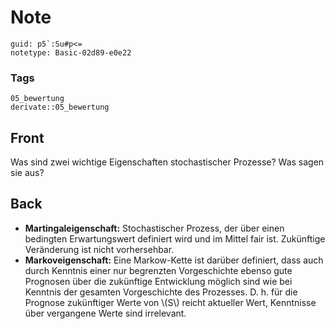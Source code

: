# Note
```
guid: p5`:Su#p<=
notetype: Basic-02d89-e0e22
```

### Tags
```
05_bewertung
derivate::05_bewertung
```

## Front
Was sind zwei wichtige Eigenschaften stochastischer Prozesse? Was sagen sie aus?

## Back
<ul><li><b>Martingaleigenschaft:</b> Stochastischer Prozess, der über einen bedingten Erwartungswert definiert wird und im Mittel fair ist. Zukünftige Veränderung ist nicht vorhersehbar.</li><li><b>Markoveigenschaft:</b> Eine Markow-Kette ist darüber definiert, dass auch durch Kenntnis einer nur begrenzten Vorgeschichte ebenso gute Prognosen über die zukünftige Entwicklung möglich sind wie bei Kenntnis der gesamten Vorgeschichte des Prozesses. D. h. für die Prognose zukünftiger Werte von \(S\) reicht aktueller Wert, Kenntnisse über vergangene Werte sind irrelevant.</li></ul>
